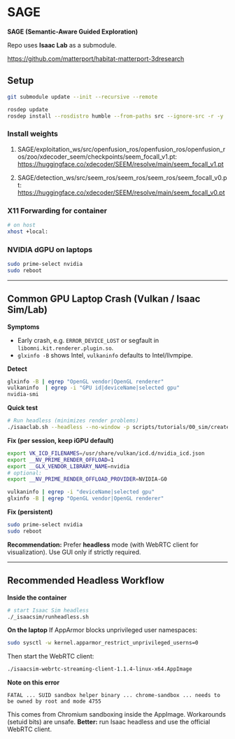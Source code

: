 # SAGE
**SAGE (Semantic-Aware Guided Exploration)**

Repo uses **Isaac Lab** as a submodule.

https://github.com/matterport/habitat-matterport-3dresearch

## Setup
```bash
git submodule update --init --recursive --remote

rosdep update
rosdep install --rosdistro humble --from-paths src --ignore-src -r -y
```

### Install weights

1. SAGE/exploitation_ws/src/openfusion_ros/openfusion_ros/openfusion_ros/zoo/xdecoder_seem/checkpoints/seem_focall_v1.pt:
https://huggingface.co/xdecoder/SEEM/resolve/main/seem_focall_v1.pt

2. SAGE/detection_ws/src/seem_ros/seem_ros/seem_ros/seem_focall_v0.pt:
https://huggingface.co/xdecoder/SEEM/resolve/main/seem_focall_v0.pt

### X11 Forwarding for container
```bash
# on host
xhost +local:
```

### NVIDIA dGPU on laptops
```bash
sudo prime-select nvidia
sudo reboot
```

---

## Common GPU Laptop Crash (Vulkan / Isaac Sim/Lab)
**Symptoms**
- Early crash, e.g. `ERROR_DEVICE_LOST` or segfault in `libomni.kit.renderer.plugin.so`.
- `glxinfo -B` shows Intel, `vulkaninfo` defaults to Intel/llvmpipe.

**Detect**
```bash
glxinfo -B | egrep "OpenGL vendor|OpenGL renderer"
vulkaninfo  | egrep -i "GPU id|deviceName|selected gpu"
nvidia-smi
```

**Quick test**
```bash
# Run headless (minimizes render problems)
./isaaclab.sh --headless --no-window -p scripts/tutorials/00_sim/create_empty.py
```

**Fix (per session, keep iGPU default)**
```bash
export VK_ICD_FILENAMES=/usr/share/vulkan/icd.d/nvidia_icd.json
export __NV_PRIME_RENDER_OFFLOAD=1
export __GLX_VENDOR_LIBRARY_NAME=nvidia
# optional:
export __NV_PRIME_RENDER_OFFLOAD_PROVIDER=NVIDIA-G0

vulkaninfo | egrep -i "deviceName|selected gpu"
glxinfo -B | egrep "OpenGL vendor|OpenGL renderer"
```

**Fix (persistent)**
```bash
sudo prime-select nvidia
sudo reboot
```

**Recommendation:** Prefer **headless** mode (with WebRTC client for visualization). Use GUI only if strictly required.

---

## Recommended Headless Workflow
**Inside the container**
```bash
# start Isaac Sim headless
./_isaacsim/runheadless.sh
```

**On the laptop**
If AppArmor blocks unprivileged user namespaces:
```bash
sudo sysctl -w kernel.apparmor_restrict_unprivileged_userns=0
```
Then start the WebRTC client:
```bash
./isaacsim-webrtc-streaming-client-1.1.4-linux-x64.AppImage
```

**Note on this error**
```text
FATAL ... SUID sandbox helper binary ... chrome-sandbox ... needs to be owned by root and mode 4755
```
This comes from Chromium sandboxing inside the AppImage. Workarounds (setuid bits) are unsafe. **Better:** run Isaac headless and use the official WebRTC client.
